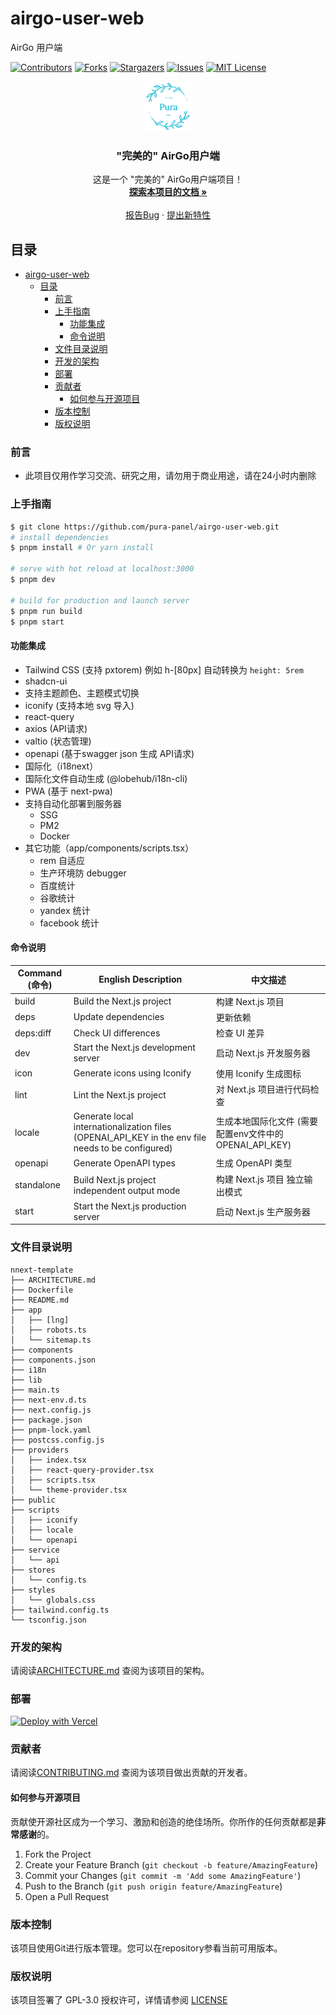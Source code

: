 # airgo-user-web

AirGo 用户端

<!-- PROJECT SHIELDS -->

[![Contributors][contributors-shield]][contributors-url] [![Forks][forks-shield]][forks-url] [![Stargazers][stars-shield]][stars-url] [![Issues][issues-shield]][issues-url] [![MIT License][license-shield]][license-url]

<p align="center">
  <a href="https://github.com/pura-panel/airgo-user-web/">
    <img src="https://raw.githubusercontent.com/pura-panel/pura-assets/main/logo-color.svg" alt="Logo" width="80" height="80">
  </a>

  <h3 align="center">"完美的" AirGo用户端</h3>
  <p align="center">
    这是一个 "完美的" AirGo用户端项目！
    <br />
    <a href="https://github.com/pura-panel/airgo-user-web"><strong>探索本项目的文档 »</strong></a>
    <br />
    <br />
    <a href="https://github.com/pura-panel/airgo-user-web/issues">报告Bug</a>
    ·
    <a href="https://github.com/pura-panel/airgo-user-web/issues">提出新特性</a>
  </p>
</p>

## 目录

- [airgo-user-web](#airgo-user-web)
  - [目录](#目录)
    - [前言](#前言)
    - [上手指南](#上手指南)
      - [功能集成](#功能集成)
      - [命令说明](#命令说明)
    - [文件目录说明](#文件目录说明)
    - [开发的架构](#开发的架构)
    - [部署](#部署)
    - [贡献者](#贡献者)
      - [如何参与开源项目](#如何参与开源项目)
    - [版本控制](#版本控制)
    - [版权说明](#版权说明)

### 前言

- 此项目仅用作学习交流、研究之用，请勿用于商业用途，请在24小时内删除

### 上手指南

```sh
$ git clone https://github.com/pura-panel/airgo-user-web.git
# install dependencies
$ pnpm install # Or yarn install

# serve with hot reload at localhost:3000
$ pnpm dev

# build for production and launch server
$ pnpm run build
$ pnpm start
```

#### 功能集成

- Tailwind CSS (支持 pxtorem) 例如 h-[80px] 自动转换为 `height: 5rem`
- shadcn-ui
- 支持主题颜色、主题模式切换
- iconify (支持本地 svg 导入)
- react-query
- axios (API请求)
- valtio (状态管理)
- openapi (基于swagger json 生成 API请求)
- 国际化（i18next）
- 国际化文件自动生成 (@lobehub/i18n-cli)
- PWA (基于 next-pwa)
- 支持自动化部署到服务器
  - SSG
  - PM2
  - Docker
- 其它功能（app/components/scripts.tsx）
  - rem 自适应
  - 生产环境防 debugger
  - 百度统计
  - 谷歌统计
  - yandex 统计
  - facebook 统计

#### 命令说明

| Command (命令) | English Description | 中文描述 |
| --- | --- | --- |
| build | Build the Next.js project | 构建 Next.js 项目 |
| deps | Update dependencies | 更新依赖 |
| deps:diff | Check UI differences | 检查 UI 差异 |
| dev | Start the Next.js development server | 启动 Next.js 开发服务器 |
| icon | Generate icons using Iconify | 使用 Iconify 生成图标 |
| lint | Lint the Next.js project | 对 Next.js 项目进行代码检查 |
| locale | Generate local internationalization files (OPENAI_API_KEY in the env file needs to be configured) | 生成本地国际化文件 (需要配置env文件中的 OPENAI_API_KEY) |
| openapi | Generate OpenAPI types | 生成 OpenAPI 类型 |
| standalone | Build Next.js project independent output mode | 构建 Next.js 项目 独立输出模式 |
| start | Start the Next.js production server | 启动 Next.js 生产服务器 |

### 文件目录说明

```tree
nnext-template
├── ARCHITECTURE.md
├── Dockerfile
├── README.md
├── app
│   ├── [lng]
│   ├── robots.ts
│   └── sitemap.ts
├── components
├── components.json
├── i18n
├── lib
├── main.ts
├── next-env.d.ts
├── next.config.js
├── package.json
├── pnpm-lock.yaml
├── postcss.config.js
├── providers
│   ├── index.tsx
│   ├── react-query-provider.tsx
│   ├── scripts.tsx
│   └── theme-provider.tsx
├── public
├── scripts
│   ├── iconify
│   ├── locale
│   └── openapi
├── service
│   └── api
├── stores
│   └── config.ts
├── styles
│   └── globals.css
├── tailwind.config.ts
└── tsconfig.json
```

### 开发的架构

请阅读[ARCHITECTURE.md](https://github.com/pura-panel/airgo-user-web/blob/main/ARCHITECTURE.md) 查阅为该项目的架构。

### 部署

[![Deploy with Vercel](https://vercel.com/button)](https://vercel.com/new/clone?repository-url=https%3A%2F%2Fgithub.com%2Fpura-panel%2Fairgo-user-web&env=DEFAULT_MODE,DEFAULT_THEME,DEFAULT_LANGUAGE,SITE_URL,API_URL,EMAIL,GOOGLE,BAIDU,YANDEX,FACEBOOK&envDescription=%E7%8E%AF%E5%A2%83%E5%8F%98%E9%87%8F&envLink=https%3A%2F%2Fraw.githubusercontent.com%2Fpura-panel%2Fairgo-user-web%2Fmain%2F.env.development&project-name=airgo-user-web&repository-name=airgo-user-web)

### 贡献者

请阅读[CONTRIBUTING.md](https://github.com/pura-panel/airgo-user-web/blob/main/CONTRIBUTING.md) 查阅为该项目做出贡献的开发者。

#### 如何参与开源项目

贡献使开源社区成为一个学习、激励和创造的绝佳场所。你所作的任何贡献都是**非常感谢**的。

1. Fork the Project
2. Create your Feature Branch (`git checkout -b feature/AmazingFeature`)
3. Commit your Changes (`git commit -m 'Add some AmazingFeature'`)
4. Push to the Branch (`git push origin feature/AmazingFeature`)
5. Open a Pull Request

### 版本控制

该项目使用Git进行版本管理。您可以在repository参看当前可用版本。

<!-- ### 作者

xxx@xxxx

_您也可以在贡献者名单中参看所有参与该项目的开发者。_ -->

### 版权说明

该项目签署了 GPL-3.0 授权许可，详情请参阅 [LICENSE](https://github.com/pura-panel/airgo-user-web/blob/main/LICENSE)

<!-- ### 鸣谢

- [GitHub Emoji Cheat Sheet](https://www.webpagefx.com/tools/emoji-cheat-sheet)
- [Img Shields](https://shields.io)
- [Choose an Open Source License](https://choosealicense.com)
- [GitHub Pages](https://pages.github.com)
- [Animate.css](https://daneden.github.io/animate.css)
- [xxxxxxxxxxxxxx](https://connoratherton.com/loaders) -->

<!-- links -->

[contributors-shield]: https://img.shields.io/github/contributors/pura-panel/airgo-user-web.svg?style=flat-square
[contributors-url]: https://github.com/pura-panel/airgo-user-web/graphs/contributors
[forks-shield]: https://img.shields.io/github/forks/pura-panel/airgo-user-web.svg?style=flat-square
[forks-url]: https://github.com/pura-panel/airgo-user-web/network/members
[stars-shield]: https://img.shields.io/github/stars/pura-panel/airgo-user-web.svg?style=flat-square
[stars-url]: https://github.com/pura-panel/airgo-user-web/stargazers
[issues-shield]: https://img.shields.io/github/issues/pura-panel/airgo-user-web.svg?style=flat-square
[issues-url]: https://img.shields.io/github/issues/pura-panel/airgo-user-web.svg
[license-shield]: https://img.shields.io/github/license/pura-panel/airgo-user-web.svg?style=flat-square
[license-url]: https://github.com/pura-panel/airgo-user-web/blob/main/LICENSE.txt
